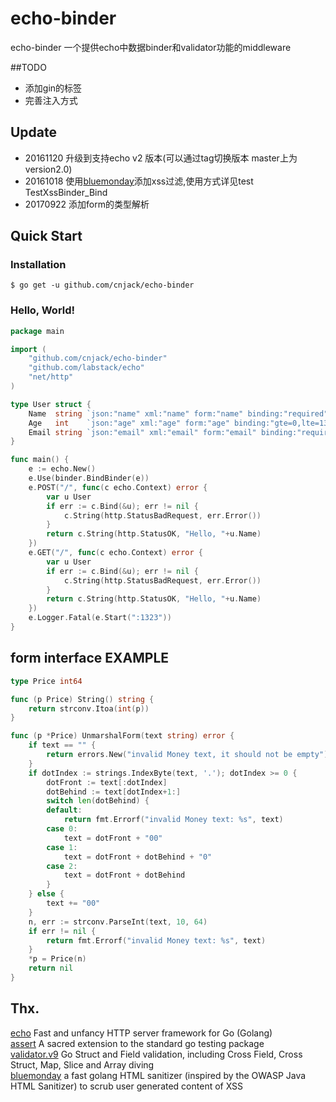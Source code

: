 # echo-binder
echo-binder 一个提供echo中数据binder和validator功能的middleware

##TODO
 - 添加gin的标签  
 - 完善注入方式

## Update
- 20161120 升级到支持echo v2 版本(可以通过tag切换版本 master上为version2.0)
- 20161018 使用[bluemonday](github.com/microcosm-cc/bluemonday)添加xss过滤,使用方式详见test TestXssBinder_Bind
- 20170922 添加form的类型解析

## Quick Start

### Installation
```
$ go get -u github.com/cnjack/echo-binder
```
### Hello, World!
```go
package main

import (
	"github.com/cnjack/echo-binder"
	"github.com/labstack/echo"
	"net/http"
)

type User struct {
	Name  string `json:"name" xml:"name" form:"name" binding:"required"`
	Age   int    `json:"age" xml:"age" form:"age" binding:"gte=0,lte=130"`
	Email string `json:"email" xml:"email" form:"email" binding:"required,email"`
}

func main() {
	e := echo.New()
	e.Use(binder.BindBinder(e))
	e.POST("/", func(c echo.Context) error {
		var u User
		if err := c.Bind(&u); err != nil {
			c.String(http.StatusBadRequest, err.Error())
		}
		return c.String(http.StatusOK, "Hello, "+u.Name)
	})
	e.GET("/", func(c echo.Context) error {
		var u User
		if err := c.Bind(&u); err != nil {
			c.String(http.StatusBadRequest, err.Error())
		}
		return c.String(http.StatusOK, "Hello, "+u.Name)
	})
	e.Logger.Fatal(e.Start(":1323"))
}

```

## form interface EXAMPLE
```go
type Price int64

func (p Price) String() string {
	return strconv.Itoa(int(p))
}

func (p *Price) UnmarshalForm(text string) error {
	if text == "" {
		return errors.New("invalid Money text, it should not be empty")
	}
	if dotIndex := strings.IndexByte(text, '.'); dotIndex >= 0 {
		dotFront := text[:dotIndex]
		dotBehind := text[dotIndex+1:]
		switch len(dotBehind) {
		default:
			return fmt.Errorf("invalid Money text: %s", text)
		case 0:
			text = dotFront + "00"
		case 1:
			text = dotFront + dotBehind + "0"
		case 2:
			text = dotFront + dotBehind
		}
	} else {
		text += "00"
	}
	n, err := strconv.ParseInt(text, 10, 64)
	if err != nil {
		return fmt.Errorf("invalid Money text: %s", text)
	}
	*p = Price(n)
	return nil
}
```

## Thx.
[echo](https://github.com/labstack/echo) Fast and unfancy HTTP server framework for Go (Golang)  
[assert](https://github.com/stretchr/testify) A sacred extension to the standard go testing package  
[validator.v9](https://gopkg.in/go-playground/validator.v9) Go Struct and Field validation, including Cross Field, Cross Struct, Map, Slice and Array diving  
[bluemonday](https://github.com/microcosm-cc/bluemonday) a fast golang HTML sanitizer (inspired by the OWASP Java HTML Sanitizer) to scrub user generated content of XSS  
